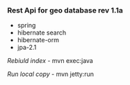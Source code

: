 ### Rest Api for geo database rev 1.1a

* spring
* hibernate search
* hibernate-orm
* jpa-2.1


_Rebiuld index_ - mvn exec:java

_Run local copy_ - mvn jetty:run
